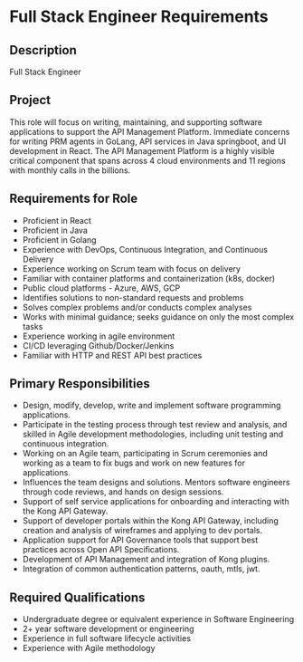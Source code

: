 # Full Stack Engineer Requirements

## Description
Full Stack Engineer

## Project

This role will focus on writing, maintaining, and supporting software applications to support the API Management Platform.  Immediate concerns for writing PRM 
agents in GoLang, API services in Java springboot, and UI development in React.  The API Management Platform is a highly visible critical component that spans across 4 cloud environments and 11 regions with monthly calls in the billions.

## Requirements for Role
* Proficient in React
* Proficient in Java
* Proficient in Golang
* Experience with DevOps, Continuous Integration, and Continuous Delivery
* Experience working on Scrum team with focus on delivery
* Familiar with container platforms and containerization (k8s, docker)
* Public cloud platforms - Azure, AWS, GCP
* Identifies solutions to non-standard requests and problems
* Solves complex problems and/or conducts complex analyses
* Works with minimal guidance; seeks guidance on only the most complex tasks
* Experience working in agile environment
* CI/CD leveraging Github/Docker/Jenkins
* Familiar with HTTP and REST API best practices

## Primary Responsibilities
* Design, modify, develop, write and implement software programming applications.
* Participate in the testing process through test review and analysis, and skilled in Agile development methodologies, including unit testing and continuous integration.
* Working on an Agile team, participating in Scrum ceremonies and working as a team to fix bugs and work on new features for applications.
* Influences the team designs and solutions. Mentors software engineers through code reviews, and hands on design sessions.
* Support of self service applications for onboarding and interacting with the Kong API Gateway.
* Support of developer portals within the Kong API Gateway, including creation and analysis of wireframes and applying to dev portals.
* Application support for API Governance tools that support best practices across Open API Specifications.
* Development of API Management and integration of Kong plugins.
* Integration of common authentication patterns, oauth, mtls, jwt.

## Required Qualifications
* Undergraduate degree or equivalent experience in Software Engineering
* 2+ year software development or engineering
* Experience in full software lifecycle activities
* Experience with Agile methodology
